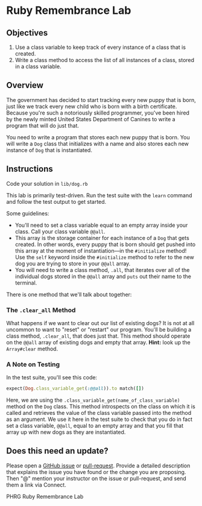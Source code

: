 # Ruby Remembrance Lab

## Objectives

1. Use a class variable to keep track of every instance of a class that is created. 
2. Write a class method to access the list of all instances of a class, stored in a class variable. 

## Overview

The government has decided to start tracking every new puppy that is born, just like we track every new child who is born with a birth certificate. Because you're such a notoriously skilled programmer, you've been hired by the newly minted United States Department of Canines to write a program that will do just that. 

You need to write a program that stores each new puppy that is born. You will write a `Dog` class that initializes with a name and also stores each new instance of `Dog` that is instantiated. 

## Instructions

Code your solution in `lib/dog.rb`

This lab is primarily test-driven. Run the test suite with the `learn` command and follow the test output to get started.

Some guidelines: 

* You'll need to set a class variable equal to an empty array inside your class. Call your class variable `@@all`.  
* This array is the storage container for each instance of a `Dog` that gets created. In other words, every puppy that is born should get pushed into this array at the moment of instantiation––in the `#initialize` method! Use the `self` keyword inside the `#initialize` method to refer to the new dog you are trying to store in your `@@all` array. 
* You will need to write a class method, `.all`, that iterates over all of the individual dogs stored in the `@@all` array and `puts` out their name to the terminal. 

There is one method that we'll talk about together:

### The `.clear_all` Method

What happens if we want to clear out our list of existing dogs? It is not at all uncommon to want to "reset" or "restart" our program. You'll be building a class method, `.clear_all`, that does just that. This method should operate on the `@@all` array of existing dogs and empty that array. **Hint:** look up the `Array#clear` method. 

### A Note on Testing

In the test suite, you'll see this code:

```ruby
expect(Dog.class_variable_get(:@@all)).to match([])
``` 

Here, we are using the `.class_variable_get(name_of_class_variable)` method on the `Dog` class. This method introspects on the class on which it is called and retrieves the value of the class variable passed into the method as an argument. We use it here in the test suite to check that you do in fact set a class variable, `@@all`, equal to an empty array and that you fill that array up with new dogs as they are instantiated. 

## Does this need an update?
 Please open a [GitHub issue](https://github.com/learn-co-curriculum/phrg-ruby-puppy/issues) or [pull-request](https://github.com/learn-co-curriculum/phrg-ruby-puppy/pulls). Provide a detailed description that explains the issue you have found or the change you are proposing. Then "@" mention your instructor on the issue or pull-request, and send them a link via Connect.

<p data-visibility='hidden'>PHRG Ruby Remembrance Lab</p>
